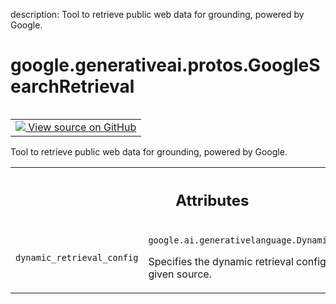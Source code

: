 description: Tool to retrieve public web data for grounding, powered by Google.

<div itemscope itemtype="http://developers.google.com/ReferenceObject">
<meta itemprop="name" content="google.generativeai.protos.GoogleSearchRetrieval" />
<meta itemprop="path" content="Stable" />
</div>

# google.generativeai.protos.GoogleSearchRetrieval

<!-- Insert buttons and diff -->

<table class="tfo-notebook-buttons tfo-api nocontent" align="left">
<td>
  <a target="_blank" href="https://github.com/googleapis/google-cloud-python/tree/main/packages/google-ai-generativelanguage/google/ai/generativelanguage_v1beta/types/content.py#L393-L407">
    <img src="https://www.tensorflow.org/images/GitHub-Mark-32px.png" />
    View source on GitHub
  </a>
</td>
</table>



Tool to retrieve public web data for grounding, powered by Google.

<!-- Placeholder for "Used in" -->




<!-- Tabular view -->
 <table class="responsive fixed orange">
<colgroup><col width="214px"><col></colgroup>
<tr><th colspan="2"><h2 class="add-link">Attributes</h2></th></tr>

<tr>
<td>

`dynamic_retrieval_config`<a id="dynamic_retrieval_config"></a>

</td>
<td>

`google.ai.generativelanguage.DynamicRetrievalConfig`

Specifies the dynamic retrieval configuration
for the given source.

</td>
</tr>
</table>



